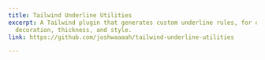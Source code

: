 ```yaml
---
title: Tailwind Underline Utilities
excerpt: A Tailwind plugin that generates custom underline rules, for example, underline
  decoration, thickness, and style.
link: https://github.com/joshwaaaah/tailwind-underline-utilities

---
```

